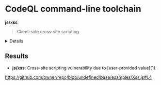 # CodeQL command-line toolchain
<!-- Rule Info -->
**js/xss**

> Client-side cross-site scripting
 
<details><summary>Details</summary>
<pre>{
    "driver": {
        "name": "CodeQL command-line toolchain",
        "organization": "GitHub",
        "semanticVersion": "2.2.4",
        "rules": [
            {
                "id": "js/xss",
                "name": "js/xss",
                "shortDescription": {
                    "text": "Client-side cross-site scripting"
                },
                "fullDescription": {
                    "text": "Writing user input directly to the DOM allows for a cross-site scripting vulnerability."
                },
                "defaultConfiguration": {
                    "level": "error"
                },
                "properties": {
                    "tags": [
                        "security",
                        "external/cwe/cwe-079",
                        "external/cwe/cwe-116"
                    ],
                    "kind": "path-problem",
                    "precision": "high",
                    "name": "Client-side cross-site scripting",
                    "description": "Writing user input directly to the DOM allows for\n              a cross-site scripting vulnerability.",
                    "id": "js/xss",
                    "problem.severity": "error"
                }
            }
        ]
    }
}</pre></details>

## Results

- **js/xss**: Cross-site scripting vulnerability due to \[user-provided value\]\(1\).

https://github.com/owner/repo/blob/undefined/base/examples/Xss.js#L4

